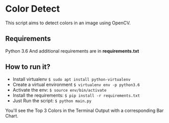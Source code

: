 # Color Detect   
  This script aims to detect colors in an image using OpenCV.

## Requirements

Python 3.6
And additional requirements are in **requirements.txt**  


## How to run it?

  * Install virtualenv `$ sudo apt install python-virtualenv`  
  * Create a virtual environment `$ virtualenv env -p python3.6`  
  * Activate the env: `$ source env/bin/activate`
  * Install the requirements: `$ pip install -r requirements.txt`
  * Just Run the script: `$ python main.py`

You'll see the Top 3 Colors in the Terminal Output with a corresponding Bar Chart.
